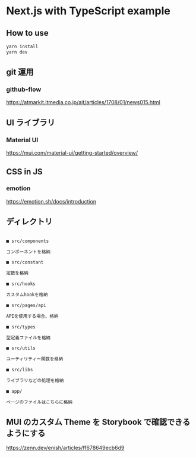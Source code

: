# Next.js with TypeScript example

## How to use

```sh
yarn install
yarn dev
```

## git 運用

### github-flow

https://atmarkit.itmedia.co.jp/ait/articles/1708/01/news015.html

## UI ライブラリ

### Material UI

https://mui.com/material-ui/getting-started/overview/

## CSS in JS

### emotion

https://emotion.sh/docs/introduction

## ディレクトリ

```sh

■ src/components

コンポーネントを格納

■ src/constant

定数を格納

■ src/hooks

カスタムhookを格納

■ src/pages/api

APIを使用する場合、格納

■ src/types

型定義ファイルを格納

■ src/utils

ユーティリティー関数を格納

■ src/libs

ライブラリなどの処理を格納

■ app/

ページのファイルはこちらに格納

```

## MUI のカスタム Theme を Storybook で確認できるようにする

https://zenn.dev/enish/articles/ff678649ecb6d9
